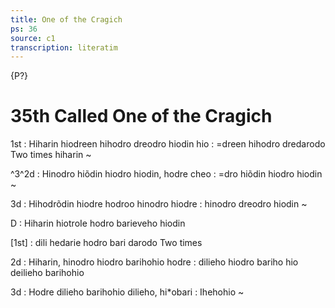 ```yaml
---
title: One of the Cragich
ps: 36
source: c1
transcription: literatim
---
```


{P?}

# 35th	Called One of the Cragich

1st
: Hiharin hiodreen hihodro dreodro hiodin hio
: =dreen hihodro dredarodo Two times hiharin ~

^3^2d
: Hinodro hiõdin hiodro hiodin, hodre cheo
: =dro hiõdin hiodro hiodin ~

3d
: Hihodrõdin hiodre hodroo hinodro hiodre
: hinodro dreodro hiodin ~

D
: Hiharin hiotroIe hodro barieveho hiodin

[1st]
: dili hedarie hodro bari darodo Two times

2d
: Hiharin, hinodro hiodro barihohio hodre
: dilieho hiodro bariho hio deilieho barihohio

3d
: Hodre dilieho barihohio dilieho, hi*obari
: Ihehohio ~
